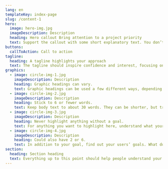```yaml
---
lang: en
templateKey: index-page
slug: /content-1
hero:
  image: hero-img.jpg
  imageDescription: Description
  heading: Hero callout Bring attention to a project priority
  text: Support the callout with some short explanatory text. You don’t need more than a couple of sentences.
buttons: 
  callToAction: Call to action
tagline:
  heading: A tagline highlights your approach
  text: The tagline should inspire confidence and interest, focusing on the value that your overall approach offers to your audience. Use a heading typeface and keep your tagline to just a few words, and don’t confuse or mystify. Use the right side of the grid to explain the tagline a bit more. What are your goals? How do you do your work? Write in the present tense, and stay brief here. People who are interested can find details on internal pages.
graphics:
  - image: circle-img-1.jpg
    imageDescription: Description
    heading: Graphic headings can vary.
    text: Graphic headings can be used a few different ways, depending on what your landing page is for. Highlight your values, specific program areas, or results.
  - image: circle-img-2.jpg
    imageDescription: Description
    heading: Stick to 6 or fewer words.
    text: Keep body text to about 30 words. They can be shorter, but try to be somewhat balanced across all four. It creates a clean appearance with good spacing.
  - image: circle-img-3.jpg
    imageDescription: Description
    heading: Never highlight anything without a goal.
    text: For anything you want to highlight here, understand what your users know now, and what activity or impression you want from them after they see it.
  - image: circle-img-4.jpg
    imageDescription: Description
    heading: Could also have 2 or 6.
    text: In addition to your goal, find out your users’ goals. What do they want to know or do that supports your mission? Use these headings to show these.
section:
  heading: Section heading
  text: Everything up to this point should help people understand your agency or project who you are, your goal or mission, and how you approach it. Use this section to encourage them to act. Describe why they should get in touch here, and use an active verb on the button below. “Get in touch,” “Learn more,” and so on.
---
```

